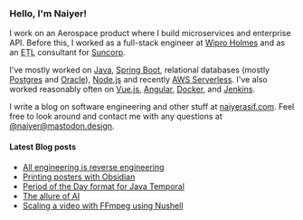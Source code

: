 ### Hello, I'm Naiyer!

I work on an Aerospace product where I build microservices and enterprise API. Before this, I worked as a full-stack engineer at [Wipro Holmes](https://www.wipro.com/holmes/) and as an <abbr title="Extract Transform Load">ETL</abbr> consultant for [Suncorp](https://www.suncorp.com.au/).

I've mostly worked on [Java](https://openjdk.java.net/), [Spring Boot](https://spring.io/projects/spring-boot), relational databases (mostly [Postgres](https://www.postgresql.org/) and [Oracle](https://www.oracle.com/database/)), [Node.js](https://nodejs.org/en/) and recently [AWS Serverless](https://aws.amazon.com/serverless/). I've also worked reasonably often on [Vue.js](https://vuejs.org/), [Angular](https://angular.io/), [Docker](https://www.docker.com/), and [Jenkins](https://www.jenkins.io/).

I write a blog on software engineering and other stuff at [naiyerasif.com](https://www.naiyerasif.com). Feel free to look around and contact me with any questions at [@naiyer@mastodon.design](https://mastodon.design/@naiyer).

#### Latest Blog posts

<!-- BLOG-POST-LIST:START -->
- [All engineering is reverse engineering](https://www.naiyerasif.com/post/2024/01/14/all-engineering-is-reverse-engineering/)
- [Printing posters with Obsidian](https://www.naiyerasif.com/post/2024/01/11/printing-posters-with-obsidian/)
- [Period of the Day format for Java Temporal](https://www.naiyerasif.com/post/2024/01/07/period-of-the-day-format-for-java-temporal/)
- [The allure of AI](https://www.naiyerasif.com/post/2024/01/02/the-allure-of-ai/)
- [Scaling a video with FFmpeg using Nushell](https://www.naiyerasif.com/post/2023/12/29/scaling-a-video-with-ffmpeg-using-nushell/)
<!-- BLOG-POST-LIST:END -->
